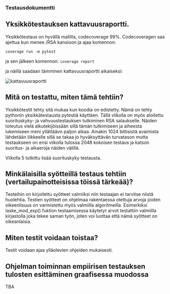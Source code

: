 ### Testausdokumentti

## Yksikkötestauksen kattavuusraportti.
Yksikkötestaus on hyvällä mallilla, codecoverage 99%. Codecoveragen saa ajettua kun menee /RSA kansioon ja ajaa komennon:

```coverage run -m pytest```

ja sen jälkeen komennon:
```coverage report```

ja näillä saadaan tämminen kattavuusraportti aikaiseksi:

![kattavuusraportti](https://github.com/sanikemppainen/tiralabraRSA/blob/main/Dokumentaatio/image.png)

## Mitä on testattu, miten tämä tehtiin?
Yksikkötestit tehty sitä mukaa kun koodia on edistetty. Nämä on tehty pythonin yksikkätestausta pytestiä käyttäen. 
Tällä viikolla on myös aloitettu suorituskyky- ja vahvuustestauksen tutkiminen RSA salaukselle. Näiden toteutus vielä alkutekijöissään sillä tämän tutkimiseen ja aiheesta lukemiseen meni yllättäävn paljon aikaa. Ainakin 1024 bittisistä avaimista lähdetään liikkeelle sillä se takaa jo hyväksyttävän turvatason mutta testaukseen on ensi viikolla tulossa 2048 kokoisen testaus ja katson suoritus- ja aikaeroja näiden välillä.

Viikolla 5 tutkittu lisää suorituskyky testausta.

## Minkälaisilla syötteillä testaus tehtiin (vertailupainotteisissa töissä tärkeää)?
Testeihin on kirjoitettu syötteet valmiiksi niin testaajan ei tarvitse niistä huolehtia. Testien syötteet on ohjelmaa rakentaessa otettuja arvoja joiden oikeenlisuus on varmistettu myös valmiilla algoritmeilla. Esimerkiksi laske_mod_exp() fuktion testaamisessa käytetyt arvot testattiin valmiilla kirjastolla joka tekee saman työn, joten voi luottaa että nämä syötteet on oikeanlaisia. 

## Miten testit voidaan toistaa?
Testit voidaan ajaa ylläolevien ohjeiden mukaisesti. 

## Ohjelman toiminnan empiirisen testauksen tulosten esittäminen graafisessa muodossa
TBA
